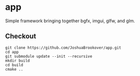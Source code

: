 # app
Simple framework bringing together bgfx, imgui, glfw, and glm.

## Checkout

```
git clone https://github.com/JoshuaBrookover/app.git
cd app
git submodule update --init --recursive
mkdir build
cd build
cmake ..
```
